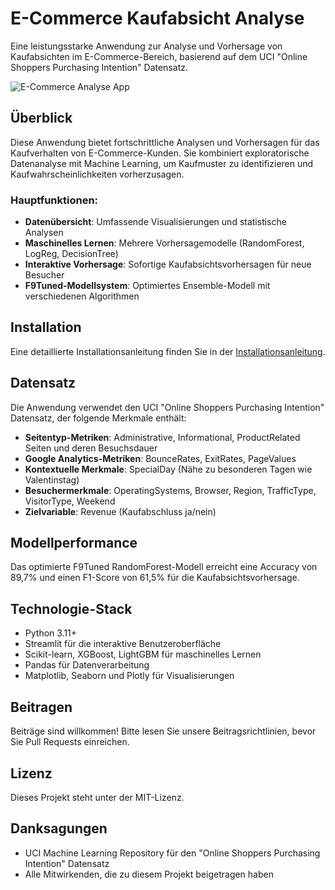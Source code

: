 # E-Commerce Kaufabsicht Analyse

Eine leistungsstarke Anwendung zur Analyse und Vorhersage von Kaufabsichten im E-Commerce-Bereich, basierend auf dem UCI "Online Shoppers Purchasing Intention" Datensatz.

![E-Commerce Analyse App](screenshot.png)

## Überblick

Diese Anwendung bietet fortschrittliche Analysen und Vorhersagen für das Kaufverhalten von E-Commerce-Kunden. Sie kombiniert exploratorische Datenanalyse mit Machine Learning, um Kaufmuster zu identifizieren und Kaufwahrscheinlichkeiten vorherzusagen.

### Hauptfunktionen:

- **Datenübersicht**: Umfassende Visualisierungen und statistische Analysen
- **Maschinelles Lernen**: Mehrere Vorhersagemodelle (RandomForest, LogReg, DecisionTree)
- **Interaktive Vorhersage**: Sofortige Kaufabsichtsvorhersagen für neue Besucher
- **F9Tuned-Modellsystem**: Optimiertes Ensemble-Modell mit verschiedenen Algorithmen

## Installation

Eine detaillierte Installationsanleitung finden Sie in der [Installationsanleitung](install_requirements.md).

## Datensatz

Die Anwendung verwendet den UCI "Online Shoppers Purchasing Intention" Datensatz, der folgende Merkmale enthält:

- **Seitentyp-Metriken**: Administrative, Informational, ProductRelated Seiten und deren Besuchsdauer
- **Google Analytics-Metriken**: BounceRates, ExitRates, PageValues
- **Kontextuelle Merkmale**: SpecialDay (Nähe zu besonderen Tagen wie Valentinstag)
- **Besuchermerkmale**: OperatingSystems, Browser, Region, TrafficType, VisitorType, Weekend
- **Zielvariable**: Revenue (Kaufabschluss ja/nein)

## Modellperformance

Das optimierte F9Tuned RandomForest-Modell erreicht eine Accuracy von 89,7% und einen F1-Score von 61,5% für die Kaufabsichtsvorhersage.

## Technologie-Stack

- Python 3.11+
- Streamlit für die interaktive Benutzeroberfläche
- Scikit-learn, XGBoost, LightGBM für maschinelles Lernen
- Pandas für Datenverarbeitung
- Matplotlib, Seaborn und Plotly für Visualisierungen

## Beitragen

Beiträge sind willkommen! Bitte lesen Sie unsere Beitragsrichtlinien, bevor Sie Pull Requests einreichen.

## Lizenz

Dieses Projekt steht unter der MIT-Lizenz.

## Danksagungen

- UCI Machine Learning Repository für den "Online Shoppers Purchasing Intention" Datensatz
- Alle Mitwirkenden, die zu diesem Projekt beigetragen haben